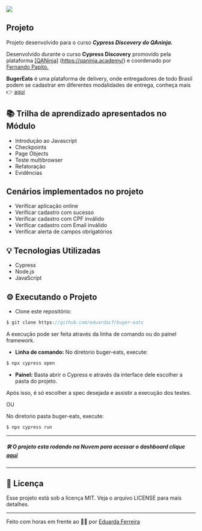 [![](https://user-images.githubusercontent.com/56574192/178992468-5193e05d-d28c-43a7-8185-66cdbf483f88.png)](https://user-images.githubusercontent.com/56574192/178992468-5193e05d-d28c-43a7-8185-66cdbf483f88.png)

## Projeto
Projeto desenvolvido para o curso ***Cypress Discovery do QAninja.***

Desenvolvido durante o curso **Cypress Discovery** promovido pela plataforma [[QANinja]](https://pages.qacademy.io/migracao "[QANinja]") (https://qaninja.academy/) e coordenado por [Fernando Papito.](https://www.linkedin.com/in/papitoio/ "Fernando Papito.")

**BugerEats** é uma plataforma de delivery, onde entregadores de todo Brasil podem se cadastrar em diferentes modalidades de entrega, conheça mais 👉 [aqui](https://buger-eats-qa.vercel.app/ "aqui")

## 📚 Trilha de aprendizado apresentados no Módulo
- Introdução ao Javascript
- Checkpoints
- Page Objects
- Teste multibrowser
- Refatoração
- Evidências

## Cenários implementados no projeto
- Verificar aplicação online
- Verificar cadastro com sucesso
- Verificar cadastro com CPF inválido
- Verificar cadastro com Email inválido
- Verificar alerta de campos obrigatórios

## 💡 Tecnologias Utilizadas
- Cypress
- Node.js
- JavaScript

## ⚙️ Executando o Projeto
- Clone este repositório:
```javascript
$ git clone https://github.com/eduardacf/buger-eats
```
A execução pode ser feita através da linha de comando ou do painel framework.

- **Linha de comando:** No diretorio buger-eats, execute:

```javascript
$ npx cypress open
```

- **Painel:** Basta abrir o Cypress e através da interface dele escolher a pasta do projeto.

Após isso, é só escolher a spec desejada e assistir a execução dos testes.

OU

No diretorio pasta buger-eats, execute:

```javascript
$ npx cypress run
```

------------


##### 🛠️ O projeto esta rodando na Nuvem para acessar o dashboard clique [aqui](https://dashboard.cypress.io/projects/tnvq67/runs/3/test-results?actions=%5B%5D&browsers=%5B%5D&groups=%5B%5D&isFlaky=%5B%5D&modificationDateRange=%7B%22startDate%22%3A%221970-01-01%22%2C%22endDate%22%3A%222038-01-19%22%7D&orderBy=EXECUTION_ORDER&oses=%5B%5D&specs=%5B%5D&statuses=%5B%5D&testingTypesEnum=%5B%5D "aqui")

------------


## 📝 Licença
Esse projeto está sob a licença MIT. Veja o arquivo LICENSE para mais detalhes.

------------


Feito com horas em frente ao 👨‍💻 por [Eduarda Ferreira](https://www.linkedin.com/in/eduarda-ferreira/ "Eduarda Ferreira")
